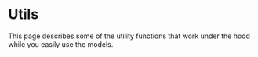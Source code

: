 # Utils
This page describes some of the utility functions that work under the hood while you easily use the models.

<!-- ```@autodocs
Modules = [LiionBatteryModels]
pages = ["utils/rk4.jl"]
Order   = [:module, :types, :function, :constant]
``` -->
